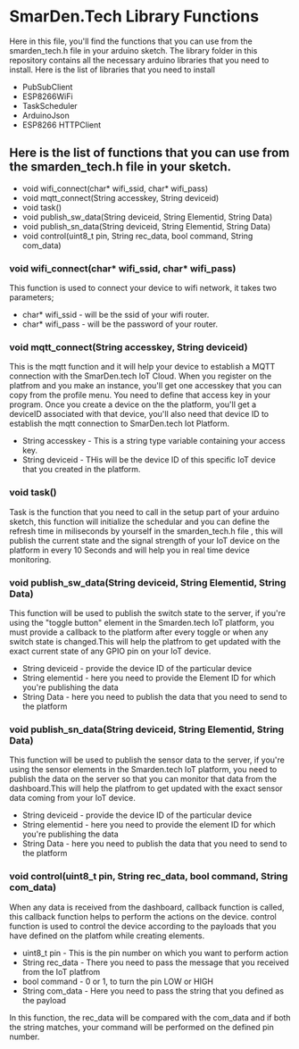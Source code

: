 # SmarDen.Tech Library Functions 
Here in this file, you'll find the functions that you can use from the smarden_tech.h file in your arduino sketch. The library folder in this repository contains all the necessary arduino libraries that you need to install. 
Here is the list of libraries that you need to install
- PubSubClient
- ESP8266WiFi
- TaskScheduler
- ArduinoJson
- ESP8266 HTTPClient 

## Here is the list of functions that you can use from the smarden_tech.h file in your sketch. 
- void wifi_connect(char* wifi_ssid, char* wifi_pass) 
- void mqtt_connect(String accesskey, String deviceid)
- void task()
- void publish_sw_data(String deviceid, String Elementid, String Data)
- void publish_sn_data(String deviceid, String Elementid, String Data)
- void control(uint8_t pin, String rec_data, bool command, String com_data)

### void wifi_connect(char* wifi_ssid, char* wifi_pass) 
This function is used to connect your device to wifi network, it takes two parameters;
- char* wifi_ssid - will be the ssid of your wifi router.
- char* wifi_pass - will be the password of your router. 

### void mqtt_connect(String accesskey, String deviceid)
This is the mqtt function and it will help your device to establish a MQTT connection with the SmarDen.tech IoT Cloud. When you register on the platfrom and you make an instance, you'll get one accesskey that you can copy from the profile menu. You need to define that access key in your program. 
Once you create a device on the the platform, you'll get a deviceID associated with that device, you'll also need that device ID to establish the mqtt connection to SmarDen.tech Iot Platform. 
- String accesskey - This is a string type variable containing your access key. 
- String deviceid - THis will be the device ID of this specific IoT device that you created in the platform.

### void task()
Task is the function that you need to call in the setup part of your arduino sketch, this function will initialize the schedular and you can define the refresh time in miliseconds by yourself in the smarden_tech.h file , this will publish the current state and the signal strength of your IoT device on the platform in every 10 Seconds and will help you in real time device monitoring.

### void publish_sw_data(String deviceid, String Elementid, String Data)
This function will be used to publish the switch state to the server, if you're using the "toggle button" element in the Smarden.tech IoT platform, you must provide a callback to the platform after every toggle or when any switch state is changed.This will help the platfrom to get updated with the exact current state of any GPIO pin on your IoT device. 
- String deviceid - provide the device ID of the particular device 
- String elementid - here you need to provide the Element ID for which you're publishing the data
- String Data - here you need to publish the data that you need to send to the platform 

### void publish_sn_data(String deviceid, String Elementid, String Data)
This function will be used to publish the sensor data to the server, if you're using the sensor elements in the Smarden.tech IoT platform, you need to publish the data on the server so that you can monitor that data from the dashboard.This will help the platfrom to get updated with the exact sensor data coming from your IoT device. 
- String deviceid - provide the device ID of the particular device 
- String elementid - here you need to provide the element ID for which you're publishing the data
- String Data - here you need to publish the data that you need to send to the platform 

### void control(uint8_t pin, String rec_data, bool command, String com_data) 
When any data is received from the dashboard, callback function is called, this callback function helps to perform the actions on the device. control function is used to control the device according to the payloads that you have defined on the platfom while creating elements. 
- uint8_t pin - This is the pin number on which you want to perform action 
- String rec_data - There you need to pass the message that you received from the IoT platfrom 
- bool command - 0 or 1, to turn the pin LOW or HIGH
- String com_data - Here you need to pass the string that you defined as the payload 

In this function, the rec_data will be compared with the com_data and if both the string matches, your command will be performed on the defined pin number. 
